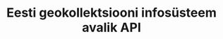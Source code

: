 ---
title: Eesti geokollektsiooni infosüsteem avalik API
title_en: Estonian geocollections information system public API
notes: Geoloogiliste uuringute andmebaas
notes_en: ''
category: 
  - Teadus ja tehnoloogia
category_en:
  - Science and Technology
resources:
  - name: API
    url: 'https://api.geocollections.info/'
    format: json
    interactive: 'True'
license: 'https://creativecommons.org/licenses/by-sa/3.0/ee/legalcode'
update_freq: 'http://purl.org/linked-data/sdmx/2009/code#freq-A'
organization: Tallinna Tehnikaülikooli Geoloogia Instituut
maintainer_name: ''
maintainer_email: ''
maintainer_phone: ''
date_issued: '27/05/2020'
date_modified: '27/05/2020'
---